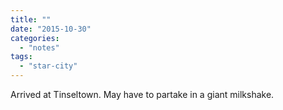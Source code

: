 ```yaml
---
title: ""
date: "2015-10-30"
categories: 
  - "notes"
tags: 
  - "star-city"
---
```


Arrived at Tinseltown. May have to partake in a giant milkshake.
